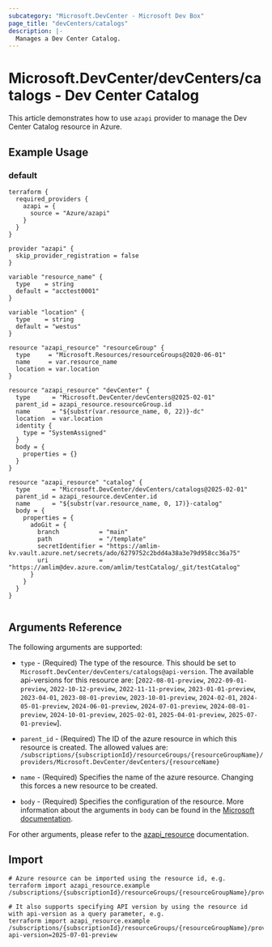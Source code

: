 ```yaml
---
subcategory: "Microsoft.DevCenter - Microsoft Dev Box"
page_title: "devCenters/catalogs"
description: |-
  Manages a Dev Center Catalog.
---
```


# Microsoft.DevCenter/devCenters/catalogs - Dev Center Catalog

This article demonstrates how to use `azapi` provider to manage the Dev Center Catalog resource in Azure.

## Example Usage

### default

```hcl
terraform {
  required_providers {
    azapi = {
      source = "Azure/azapi"
    }
  }
}

provider "azapi" {
  skip_provider_registration = false
}

variable "resource_name" {
  type    = string
  default = "acctest0001"
}

variable "location" {
  type    = string
  default = "westus"
}

resource "azapi_resource" "resourceGroup" {
  type     = "Microsoft.Resources/resourceGroups@2020-06-01"
  name     = var.resource_name
  location = var.location
}

resource "azapi_resource" "devCenter" {
  type      = "Microsoft.DevCenter/devCenters@2025-02-01"
  parent_id = azapi_resource.resourceGroup.id
  name      = "${substr(var.resource_name, 0, 22)}-dc"
  location  = var.location
  identity {
    type = "SystemAssigned"
  }
  body = {
    properties = {}
  }
}

resource "azapi_resource" "catalog" {
  type      = "Microsoft.DevCenter/devCenters/catalogs@2025-02-01"
  parent_id = azapi_resource.devCenter.id
  name      = "${substr(var.resource_name, 0, 17)}-catalog"
  body = {
    properties = {
      adoGit = {
        branch           = "main"
        path             = "/template"
        secretIdentifier = "https://amlim-kv.vault.azure.net/secrets/ado/6279752c2bdd4a38a3e79d958cc36a75"
        uri              = "https://amlim@dev.azure.com/amlim/testCatalog/_git/testCatalog"
      }
    }
  }
}


```



## Arguments Reference

The following arguments are supported:

* `type` - (Required) The type of the resource. This should be set to `Microsoft.DevCenter/devCenters/catalogs@api-version`. The available api-versions for this resource are: [`2022-08-01-preview`, `2022-09-01-preview`, `2022-10-12-preview`, `2022-11-11-preview`, `2023-01-01-preview`, `2023-04-01`, `2023-08-01-preview`, `2023-10-01-preview`, `2024-02-01`, `2024-05-01-preview`, `2024-06-01-preview`, `2024-07-01-preview`, `2024-08-01-preview`, `2024-10-01-preview`, `2025-02-01`, `2025-04-01-preview`, `2025-07-01-preview`].

* `parent_id` - (Required) The ID of the azure resource in which this resource is created. The allowed values are:  
  `/subscriptions/{subscriptionId}/resourceGroups/{resourceGroupName}/providers/Microsoft.DevCenter/devCenters/{resourceName}`

* `name` - (Required) Specifies the name of the azure resource. Changing this forces a new resource to be created.

* `body` - (Required) Specifies the configuration of the resource. More information about the arguments in `body` can be found in the [Microsoft documentation](https://learn.microsoft.com/en-us/azure/templates/Microsoft.DevCenter/devCenters/catalogs?pivots=deployment-language-terraform).

For other arguments, please refer to the [azapi_resource](https://registry.terraform.io/providers/Azure/azapi/latest/docs/resources/resource) documentation.

## Import

 ```shell
 # Azure resource can be imported using the resource id, e.g.
 terraform import azapi_resource.example /subscriptions/{subscriptionId}/resourceGroups/{resourceGroupName}/providers/Microsoft.DevCenter/devCenters/{resourceName}/catalogs/{resourceName}
 
 # It also supports specifying API version by using the resource id with api-version as a query parameter, e.g.
 terraform import azapi_resource.example /subscriptions/{subscriptionId}/resourceGroups/{resourceGroupName}/providers/Microsoft.DevCenter/devCenters/{resourceName}/catalogs/{resourceName}?api-version=2025-07-01-preview
 ```
